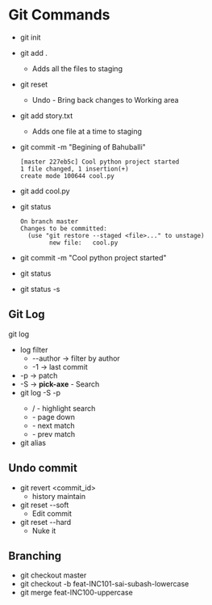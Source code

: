 # Git Commands

- git init
- git add .
  - Adds all the files to staging
- git reset
  - Undo - Bring back changes to Working area
- git add story.txt
  - Adds one file at a time to staging
- git commit -m "Begining of Bahuballi"

  ```shell
  [master 227eb5c] Cool python project started
  1 file changed, 1 insertion(+)
  create mode 100644 cool.py
  ```

- git add cool.py
- git status

  ```shell
  On branch master
  Changes to be committed:
    (use "git restore --staged <file>..." to unstage)
          new file:   cool.py
  ```

- git commit -m "Cool python project started"
- git status
- git status -s

## Git Log

git log

- log filter
  - --author -> filter by author
  - -1 -> last commit
- -p -> patch
- -S -> **pick-axe** - Search
- git log -S<word> -p
  - /<word> - highlight search
  - <space> - page down
  - <n> - next match
  - <N> - prev match
- git alias

## Undo commit

- git revert <commit_id>
  - history maintain
- git reset --soft
  - Edit commit
- git reset --hard
  - Nuke it

## Branching

- git checkout master
- git checkout -b feat-INC101-sai-subash-lowercase
- git merge feat-INC100-uppercase
